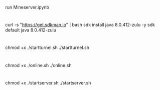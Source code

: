 run Mineserver.ipynb
#
curl -s "https://get.sdkman.io" | bash
sdk install java 8.0.412-zulu -y
sdk default java 8.0.412-zulu
#
chmod +x ./startturnel.sh
./startturnel.sh
#
chmod +x ./online.sh
./online.sh
#
chmod +x ./startserver.sh
./startserver.sh

